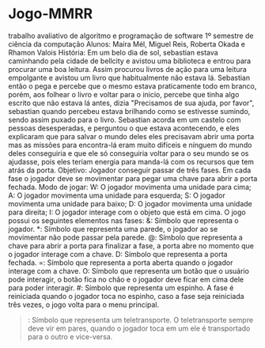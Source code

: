 # Jogo-MMRR
trabalho avaliativo de algoritmo e programação de software 1º semestre de ciência da computação
Alunos: Maíra Mél, Miguel Reis, Roberta Okada e Rhamon Valois
História: Em um belo dia de sol, sebastian estava caminhando pela cidade de bellcity e avistou uma biblioteca e entrou para procurar uma boa leitura. Assim procurou livros de ação para uma leitura empolgante e avistou um livro que habitualmente não estava lá. Sebastian então o pega e percebe que o mesmo estava praticamente todo em branco, porém, aos folhear o livro e voltar para o inicio, percebe que tinha algo escrito que não estava lá antes, dizia "Precisamos de sua ajuda, por favor", sebastian quando percebeu estava brilhando como se estivesse sumindo, sendo assim puxado para o livro. Sebastian acorda em um castelo com pessoas desesperadas, e perguntou o que estava acontecendo, e eles explicaram que para salvar o mundo deles eles precisavam abrir uma porta mas as missões para encontra-lá eram muito difíceis e nínguem do mundo deles conseguiria e que ele só conseguiria voltar para o seu mundo se os ajudasse, pois eles teriam energia para manda-lá com os recursos que tem atrás da porta.
Objetivo: Jogador conseguir passar de três fases. Em cada fase o jogador deve se movimentar para pegar uma chave para abrir a porta fechada.
Modo de jogar: 
W: O jogador movimenta uma unidade para cima;
A: O jogador movimenta uma unidade para esquerda;
S: O jogador movimenta uma unidade para baixo;
D: O jogador movimenta uma unidade para direita;
I: O jogador interage com o objeto que está em cima.
O jogo possui os seguintes elementos nas fases:
&: Símbolo que representa o jogador.
*: Símbolo que representa uma parede, o jogador ao se movimentar não pode passar pela parede.
@: Símbolo que representa a chave para abrir a porta para finalizar a fase, a porta abre no momento que o jogador interage com a chave.
D: Símbolo que representa a porta fechada.
=: Símbolo que representa a porta aberta quando o jogador interage com a chave.
O: Símbolo que representa um botão que o usuário pode interagir, o botão fica no chão e o jogador deve ficar em cima dele para poder interagir.
#: Símbolo que representa um espinho. A fase é reiniciada quando o jogador toca no espinho, caso a fase seja reiniciada três vezes, o jogo volta para o menu principal.
>: Símbolo que representa um teletransporte. O teletransporte sempre deve vir em pares, quando o jogador toca em um ele é transportado para o outro e vice-versa.
